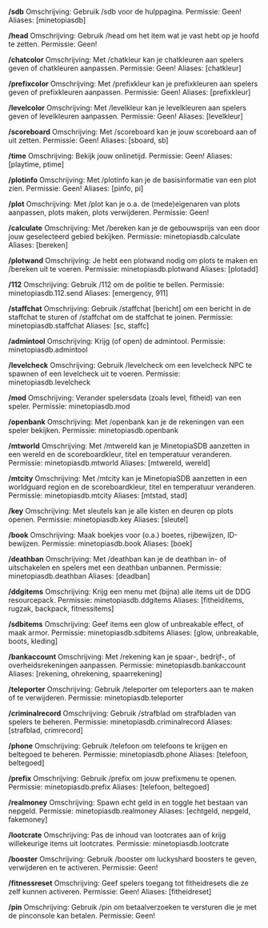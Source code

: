 **/sdb**
Omschrijving: Gebruik /sdb voor de hulppagina.
Permissie: Geen!
Aliases: [minetopiasdb]
 
**/head**
Omschrijving: Gebruik /head om het item wat je vast hebt op je hoofd te zetten.
Permissie: Geen!
 
**/chatcolor**
Omschrijving: Met /chatkleur kan je chatkleuren aan spelers geven of chatkleuren aanpassen.
Permissie: Geen!
Aliases: [chatkleur]
 
**/prefixcolor**
Omschrijving: Met /prefixkleur kan je prefixkleuren aan spelers geven of prefixkleuren aanpassen.
Permissie: Geen!
Aliases: [prefixkleur]
 
**/levelcolor**
Omschrijving: Met /levelkleur kan je levelkleuren aan spelers geven of levelkleuren aanpassen.
Permissie: Geen!
Aliases: [levelkleur]
 
**/scoreboard**
Omschrijving: Met /scoreboard kan je jouw scoreboard aan of uit zetten.
Permissie: Geen!
Aliases: [sboard, sb]
 
**/time**
Omschrijving: Bekijk jouw onlinetijd.
Permissie: Geen!
Aliases: [playtime, ptime]
 
**/plotinfo**
Omschrijving: Met /plotinfo kan je de basisinformatie van een plot zien.
Permissie: Geen!
Aliases: [pinfo, pi]
 
**/plot**
Omschrijving: Met /plot kan je o.a. de (mede)eigenaren van plots aanpassen, plots maken, plots verwijderen.
Permissie: Geen!
 
**/calculate**
Omschrijving: Met /bereken kan je de gebouwsprijs van een door jouw geselecteerd gebied bekijken.
Permissie: minetopiasdb.calculate
Aliases: [bereken]
 
**/plotwand**
Omschrijving: Je hebt een plotwand nodig om plots te maken en /bereken uit te voeren.
Permissie: minetopiasdb.plotwand
Aliases: [plotadd]
 
**/112**
Omschrijving: Gebruik /112 om de politie te bellen.
Permissie: minetopiasdb.112.send
Aliases: [emergency, 911]
 
**/staffchat**
Omschrijving: Gebruik /staffchat [bericht] om een bericht in de staffchat te sturen of /staffchat om de staffchat te joinen.
Permissie: minetopiasdb.staffchat
Aliases: [sc, staffc]
 
**/admintool**
Omschrijving: Krijg (of open) de admintool.
Permissie: minetopiasdb.admintool
 
**/levelcheck**
Omschrijving: Gebruik /levelcheck om een levelcheck NPC te spawnen of een levelcheck uit te voeren.
Permissie: minetopiasdb.levelcheck
 
**/mod**
Omschrijving: Verander spelersdata (zoals level, fitheid) van een speler.
Permissie: minetopiasdb.mod
 
**/openbank**
Omschrijving: Met /openbank kan je de rekeningen van een speler bekijken.
Permissie: minetopiasdb.openbank
 
**/mtworld**
Omschrijving: Met /mtwereld kan je MinetopiaSDB aanzetten in een wereld en de scoreboardkleur, titel en temperatuur veranderen.
Permissie: minetopiasdb.mtworld
Aliases: [mtwereld, wereld]
 
**/mtcity**
Omschrijving: Met /mtcity kan je MinetopiaSDB aanzetten in een worldguard region en de scoreboardkleur, titel en temperatuur veranderen.
Permissie: minetopiasdb.mtcity
Aliases: [mtstad, stad]
 
**/key**
Omschrijving: Met sleutels kan je alle kisten en deuren op plots openen.
Permissie: minetopiasdb.key
Aliases: [sleutel]
 
**/book**
Omschrijving: Maak boekjes voor (o.a.) boetes, rijbewijzen, ID-bewijzen.
Permissie: minetopiasdb.book
Aliases: [boek]
 
**/deathban**
Omschrijving: Met /deathban kan je de deathban in- of uitschakelen en spelers met een deathban unbannen.
Permissie: minetopiasdb.deathban
Aliases: [deadban]
 
**/ddgitems**
Omschrijving: Krijg een menu met (bijna) alle items uit de DDG resourcepack.
Permissie: minetopiasdb.ddgitems
Aliases: [fitheiditems, rugzak, backpack, fitnessitems]
 
**/sdbitems**
Omschrijving: Geef items een glow of unbreakable effect, of maak armor.
Permissie: minetopiasdb.sdbitems
Aliases: [glow, unbreakable, boots, kleding]
 
**/bankaccount**
Omschrijving: Met /rekening kan je spaar-, bedrijf-, of overheidsrekeningen aanpassen.
Permissie: minetopiasdb.bankaccount
Aliases: [rekening, ohrekening, spaarrekening]
 
**/teleporter**
Omschrijving: Gebruik /teleporter om teleporters aan te maken of te verwijderen.
Permissie: minetopiasdb.teleporter
 
**/criminalrecord**
Omschrijving: Gebruik /strafblad om strafbladen van spelers te beheren.
Permissie: minetopiasdb.criminalrecord
Aliases: [strafblad, crimrecord]
 
**/phone**
Omschrijving: Gebruik /telefoon om telefoons te krijgen en beltegoed te beheren.
Permissie: minetopiasdb.phone
Aliases: [telefoon, beltegoed]
 
**/prefix**
Omschrijving: Gebruik /prefix om jouw prefixmenu te openen.
Permissie: minetopiasdb.prefix
Aliases: [telefoon, beltegoed]
 
**/realmoney**
Omschrijving: Spawn echt geld in en toggle het bestaan van nepgeld.
Permissie: minetopiasdb.realmoney
Aliases: [echtgeld, nepgeld, fakemoney]
 
**/lootcrate**
Omschrijving: Pas de inhoud van lootcrates aan of krijg willekeurige items uit lootcrates.
Permissie: minetopiasdb.lootcrate
 
**/booster**
Omschrijving: Gebruik /booster om luckyshard boosters te geven, verwijderen en te activeren.
Permissie: Geen!
 
**/fitnessreset**
Omschrijving: Geef spelers toegang tot fitheidresets die ze zelf kunnen activeren.
Permissie: Geen!
Aliases: [fitheidreset]
 
**/pin**
Omschrijving: Gebruik /pin om betaalverzoeken te versturen die je met de pinconsole kan betalen.
Permissie: Geen!
 
